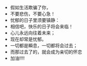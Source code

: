 - 假如生活欺骗了你，
- 不要悲伤，不要心急！
- 忧郁的日子里须要镇静：
- 相信吧，快乐的日子将会来临！
- 心儿永远向往着未来；
- 现在却常是忧郁。
- 一切都是瞬息，一切都将会过去；
- 而那过去了的，就会成为亲切的怀恋
- 加油!!!!

<!---
KeepInlove/KeepInlove is a ✨ special ✨ repository because its `README.md` (this file) appears on your GitHub profile.
You can click the Preview link to take a look at your changes.
--->
